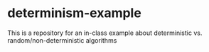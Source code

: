 # determinism-example
This is a repository for an in-class example about deterministic vs. random/non-deterministic algorithms

